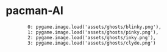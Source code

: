 # pacman-AI

            0: pygame.image.load('assets/ghosts/blinky.png'),
            1: pygame.image.load('assets/ghosts/pinky.png'),
            2: pygame.image.load('assets/ghosts/inky.png'),
            3: pygame.image.load('assets/ghosts/clyde.png')